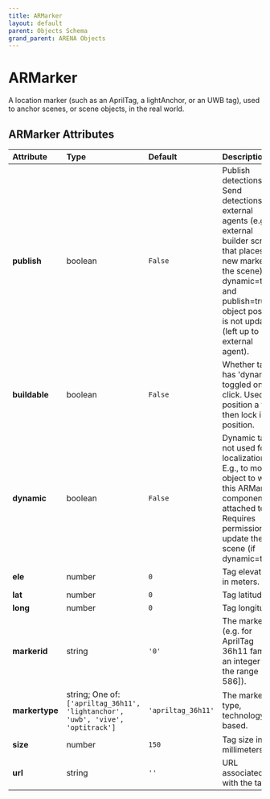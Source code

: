 ```yaml
---
title: ARMarker
layout: default
parent: Objects Schema
grand_parent: ARENA Objects
---
```


<!--CAUTION: This file is autogenerated from https://github.com/arenaxr/arena-schemas. Changes made here may be overwritten.-->


ARMarker
========


A location marker (such as an AprilTag, a lightAnchor, or an UWB tag), used to anchor scenes, or scene objects, in the real world.

ARMarker Attributes
--------------------

|Attribute|Type|Default|Description|Required|
| :--- | :--- | :--- | :--- | :--- |
|**publish**|boolean|```False```|Publish detections. Send detections to external agents (e.g. external builder script that places new markers in the scene). If dynamic=true and publish=true, object position is not updated (left up to external agent).|No|
|**buildable**|boolean|```False```|Whether tag has 'dynamic' toggled on click. Used to position a tag, then lock into position.|Yes|
|**dynamic**|boolean|```False```|Dynamic tag, not used for localization. E.g., to move object to which this ARMarker component is attached to. Requires permissions to update the scene (if dynamic=true).|Yes|
|**ele**|number|```0```|Tag elevation in meters.|No|
|**lat**|number|```0```|Tag latitude.|No|
|**long**|number|```0```|Tag longitude.|No|
|**markerid**|string|```'0'```|The marker id (e.g. for AprilTag 36h11 family, an integer in the range [0, 586]).|Yes|
|**markertype**|string; One of: ```['apriltag_36h11', 'lightanchor', 'uwb', 'vive', 'optitrack']```|```'apriltag_36h11'```|The marker type, technology-based.|Yes|
|**size**|number|```150```|Tag size in millimeters.|Yes|
|**url**|string|```''```|URL associated with the tag.|No|
